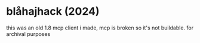 # blåhajhack (2024)
this was an old 1.8 mcp client i made, mcp is broken so it's not buildable. for archival purposes
